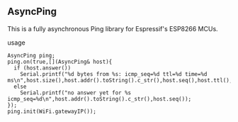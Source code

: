 ## AsyncPing
This is a fully asynchronous Ping library for Espressif's ESP8266 MCUs.

usage
```
AsyncPing ping;
ping.on(true,[](AsyncPing& host){
  if (host.answer())
    Serial.printf("%d bytes from %s: icmp_seq=%d ttl=%d time=%d ms\n",host.size(),host.addr().toString().c_str(),host.seq(),host.ttl(),host.time());
  else
    Serial.printf("no answer yet for %s icmp_seq=%d\n",host.addr().toString().c_str(),host.seq());
});
ping.init(WiFi.gatewayIP());
```